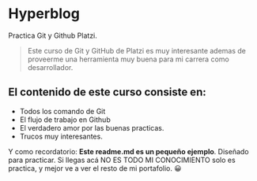 # Hyperblog

Practica Git y Github Platzi.

> Este curso de Git y GitHub de Platzi es muy interesante ademas de proveerme una herramienta
> muy buena para mi carrera como desarrollador.

## El contenido de este curso consiste en:

- Todos los comando de Git
- El flujo de trabajo en Github
- El verdadero amor por las buenas practicas.
- Trucos muy interesantes.

Y como recordatorio: **Este readme.md es un pequeño ejemplo**. Diseñado para practicar. Si llegas acá NO ES TODO MI CONOCIMIENTO solo es practica, y mejor ve a ver el resto de mi portafolio. 😀
